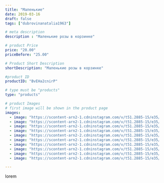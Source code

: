 ```yaml
---
title: "Маленькие"
date: 2019-03-16
draft: false
tags: ["dubrovinanatalia1963"]

# meta description
description : "Маленькие розы в корзинке"

# product Price
price: "20.00"
priceBefore: "25.00"

# Product Short Description
shortDescription: "Маленькие розы в корзинке"

#product ID
productID: "BvEHa2cnirP"

# type must be "products"
type: "products"

# product Images
# first image will be shown in the product page
images:
  - image: "https://scontent-arn2-1.cdninstagram.com/v/t51.2885-15/e35/53600443_388851378573309_3517755938153236754_n.jpg?_nc_ht=scontent-arn2-1.cdninstagram.com&_nc_cat=109&_nc_ohc=IY1O5BQlpiAAX-OrYTA&se=8&tp=1&oh=c709ba89c63f1c0519370dd22e5e591a&oe=605DA796&ig_cache_key=MjAwMDc1Njc2MjMyMTM0NzcyNg%3D%3D.2"
  - image: "https://scontent-arn2-1.cdninstagram.com/v/t51.2885-15/e35/52952787_2147978345322669_2918268256148515539_n.jpg?_nc_ht=scontent-arn2-1.cdninstagram.com&_nc_cat=109&_nc_ohc=Ue2IhYTdkEwAX_b_tmT&se=8&tp=1&oh=ca9dd71e1a56fd8e8d3a6d0ee1854368&oe=6059F6DD&ig_cache_key=MjAwMDc1Njc2MjM0NjM5MjU5OQ%3D%3D.2"
  - image: "https://scontent-arn2-1.cdninstagram.com/v/t51.2885-15/e35/51960980_438948173515307_6307013991359916567_n.jpg?_nc_ht=scontent-arn2-1.cdninstagram.com&_nc_cat=111&_nc_ohc=qLFNhG_J_ZAAX911Q4t&se=8&tp=1&oh=51808321db34ddb57ad6ad605341f1c8&oe=605BBDE4&ig_cache_key=MjAwMDc1Njc2MjM0NjQ3NzAxOQ%3D%3D.2"
  - image: "https://scontent-arn2-1.cdninstagram.com/v/t51.2885-15/e35/53386188_2115545568558063_6684435205943141648_n.jpg?_nc_ht=scontent-arn2-1.cdninstagram.com&_nc_cat=103&_nc_ohc=Tpa0tuV6g88AX9-iFMB&se=8&tp=1&oh=d7a60b40dcbe6a3205393766297918a3&oe=605B19A2&ig_cache_key=MjAwMDc1Njc2MjM3OTg2MDI0OA%3D%3D.2"
  - image: "https://scontent-arn2-2.cdninstagram.com/v/t51.2885-15/e35/52846153_2295679904086400_4044608571713122349_n.jpg?_nc_ht=scontent-arn2-2.cdninstagram.com&_nc_cat=108&_nc_ohc=xNCe9J_0ymgAX-FLaPo&se=8&tp=1&oh=d0d18424944d8804e5d44d7870cf3deb&oe=605B802B&ig_cache_key=MjAwMDc1Njc2MjM3MTQzMzI5Mg%3D%3D.2"
  - image: "https://scontent-arn2-1.cdninstagram.com/v/t51.2885-15/e35/52504223_286376965611422_446174536180037185_n.jpg?_nc_ht=scontent-arn2-1.cdninstagram.com&_nc_cat=102&_nc_ohc=zec_JiFwMv8AX-gg4_3&se=8&tp=1&oh=ef563b5c8bdf3ab970026268b8968e7f&oe=605B081D&ig_cache_key=MjAwMDc1Njc2MjMyOTY3MzYyMQ%3D%3D.2"
  - image: "https://scontent-arn2-1.cdninstagram.com/v/t51.2885-15/e35/54512884_167808150875218_1277664934270549856_n.jpg?_nc_ht=scontent-arn2-1.cdninstagram.com&_nc_cat=110&_nc_ohc=gtGFphUhkuIAX-HmFjW&se=8&tp=1&oh=1a4bbc8abb852beae5262762a2dbce7a&oe=605AD20A&ig_cache_key=MjAwMDc1Njc2MjM2MzE2MjA4NQ%3D%3D.2"
  - image: "https://scontent-arn2-1.cdninstagram.com/v/t51.2885-15/e35/53095611_156360018695230_9162091414550582330_n.jpg?_nc_ht=scontent-arn2-1.cdninstagram.com&_nc_cat=110&_nc_ohc=nDNrjZQx0uIAX-Bu3pS&se=8&tp=1&oh=d4d428f92546ff5290b7cf756f23c287&oe=605BB27C&ig_cache_key=MjAwMDc1Njc2MjM4ODQ0NzU2OA%3D%3D.2"
  - image: "https://scontent-arn2-1.cdninstagram.com/v/t51.2885-15/e35/53927362_326009298265951_5713486594710223496_n.jpg?_nc_ht=scontent-arn2-1.cdninstagram.com&_nc_cat=107&_nc_ohc=gwJnMs47yHIAX84nqQu&se=8&tp=1&oh=4f9bfeea8593b399f249673e69ef06cc&oe=605B823B&ig_cache_key=MjAwMDc1Njc2MjM1NDY0NzQzMQ%3D%3D.2"
  - image: "https://scontent-arn2-1.cdninstagram.com/v/t51.2885-15/e35/53801576_405839469985218_7384927036398480174_n.jpg?_nc_ht=scontent-arn2-1.cdninstagram.com&_nc_cat=106&_nc_ohc=YcaGsDFSkiIAX-j7rPx&se=8&tp=1&oh=1a67799e2eb4ef3faf6a2f9142e33b7f&oe=605C7551&ig_cache_key=MjAwMDc1Njc2MjM1NDgwMzE3MA%3D%3D.2"

---
```

lorem
